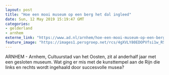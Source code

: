 ```yaml
---
layout: post
title: "Hoe een mooi museum op een berg het dal ingleed"
date: Sun, 12 May 2019 15:19:47 GMT
categories: 
- gelderland 
- arnhem 
externe_link: "https://www.ad.nl/arnhem/hoe-een-mooi-museum-op-een-berg-het-dal-ingleed~a68fa0c1/"
feature_image: "https://images1.persgroep.net/rcs/4gXVLY80EDOPVfsi1w_RS9cBC_c/diocontent/146117052/_fitwidth/400/?appId=21791a8992982cd8da851550a453bd7f&quality=0.7"
---
```


ARNHEM - Arnhem, Cultuurstad van het Oosten, zit al anderhalf jaar met een gesloten museum. Wat ging er mis met de kunsttempel aan de Rijn die links en rechts wordt ingehaald door succesvolle musea?
